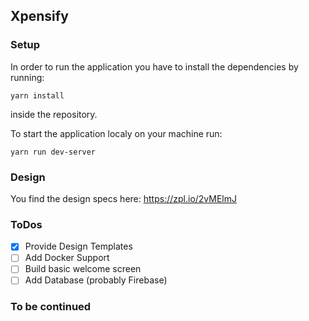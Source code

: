 ## Xpensify

### Setup

In order to run the application you have to install the dependencies by running:

`yarn install` 

inside the repository.


To start the application localy on your machine run:

`yarn run dev-server`


### Design

You find the design specs here: https://zpl.io/2vMElmJ

### ToDos

- [x] Provide Design Templates
- [ ] Add Docker Support 
- [ ] Build basic welcome screen
- [ ] Add Database (probably Firebase)

### To be continued 
